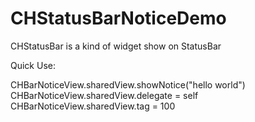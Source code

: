 # CHStatusBarNoticeDemo
CHStatusBar is a kind of widget show on StatusBar

Quick Use:

CHBarNoticeView.sharedView.showNotice("hello world")<br>
CHBarNoticeView.sharedView.delegate = self<br>
CHBarNoticeView.sharedView.tag = 100<br>
